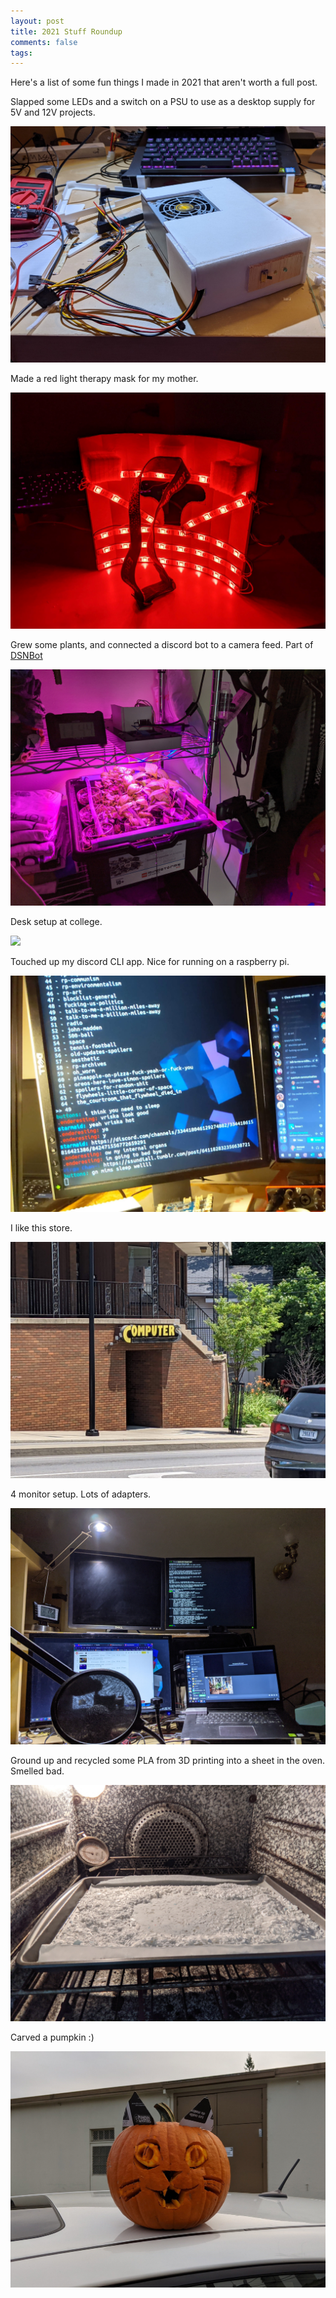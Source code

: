 ```yaml
---
layout: post
title: 2021 Stuff Roundup
comments: false
tags: 
---
```


Here's a list of some fun things I made in 2021 that aren't worth a full post.

Slapped some LEDs and a switch on a PSU to use as a desktop supply for 5V and 12V projects.

![](/blog/img/2021_assets/20210105.jpg)

Made a red light therapy mask for my mother.

![](/blog/img/2021_assets/20210113.jpg)

Grew some plants, and connected a discord bot to a camera feed. Part of [DSNBot](https://github.com/starmaid/dsnbot)

![](/blog/img/2021_assets/20210329.jpg)

Desk setup at college.

![](/blog/img/2021_assets/20210331.jpg)

Touched up my discord CLI app. Nice for running on a raspberry pi.

![](/blog/img/2021_assets/20210513.jpg)

I like this store.

![](/blog/img/2021_assets/20210703.jpg)

4 monitor setup. Lots of adapters.

![](/blog/img/2021_assets/20210715.jpg)

Ground up and recycled some PLA from 3D printing into a sheet in the oven. Smelled bad.

![](/blog/img/2021_assets/20210911.jpg)

Carved a pumpkin :)

![](/blog/img/2021_assets/20211027.jpg)
